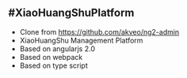 #XiaoHuangShuPlatform
---
- Clone from https://github.com/akveo/ng2-admin
- XiaoHuangShu Management Platform
- Based on angularjs 2.0
- Based on webpack
- Based on type script
